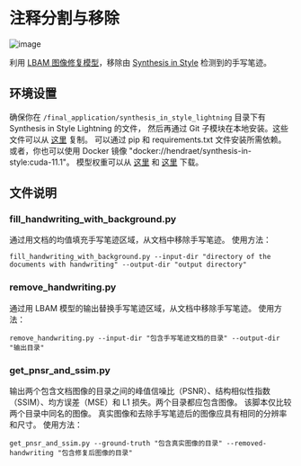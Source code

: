 # 注释分割与移除 
![image](successful_removal_comparison.png)

利用 [LBAM 图像修复模型](https://github.com/Vious/LBAM_Pytorch)，移除由 [Synthesis in Style](https://github.com/hendraet/synthesis-in-style) 检测到的手写笔迹。

## 环境设置

确保你在 ```/final_application/synthesis_in_style_lightning``` 目录下有 Synthesis in Style Lightning 的文件，
然后再通过 Git 子模块在本地安装。这些文件可以从 [这里](https://github.com/adbu42/synthesis-in-style-lightning/tree/training_loop_to_lighning) 复制。
可以通过 pip 和 requirements.txt 文件安装所需依赖。
或者，你也可以使用 Docker 镜像 "docker://hendraet/synthesis-in-style:cuda-11.1"。
模型权重可以从 [这里](https://drive.google.com/file/d/1O_bImshs5KXloh2Nd05TzmiQIqIlJw0i/view?usp=sharing) 和 [这里](https://drive.google.com/file/d/19daBLbYazgU6q2EaEdHudJqrkWSWYlqf/view?usp=sharing) 下载。

## 文件说明

### fill_handwriting_with_background.py

通过用文档的均值填充手写笔迹区域，从文档中移除手写笔迹。
使用方法：
```
fill_handwriting_with_background.py --input-dir "directory of the documents with handwriting" --output-dir "output directory"
```

### remove_handwriting.py

通过用 LBAM 模型的输出替换手写笔迹区域，从文档中移除手写笔迹。
使用方法：
```
remove_handwriting.py --input-dir "包含手写笔迹文档的目录" --output-dir "输出目录"
```

### get_pnsr_and_ssim.py

输出两个包含文档图像的目录之间的峰值信噪比（PSNR）、结构相似性指数（SSIM）、均方误差（MSE）和 L1 损失。两个目录都应包含图像。
该脚本仅比较两个目录中同名的图像。
真实图像和去除手写笔迹后的图像应具有相同的分辨率和尺寸。
使用方法：
```
get_pnsr_and_ssim.py --ground-truth "包含真实图像的目录" --removed-handwriting "包含修复后图像的目录"
```
